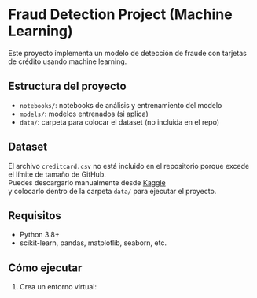 # Fraud Detection Project (Machine Learning)

Este proyecto implementa un modelo de detección de fraude con tarjetas de crédito usando machine learning.

## Estructura del proyecto

- `notebooks/`: notebooks de análisis y entrenamiento del modelo
- `models/`: modelos entrenados (si aplica)
- `data/`: carpeta para colocar el dataset (no incluida en el repo)

## Dataset

El archivo `creditcard.csv` no está incluido en el repositorio porque excede el límite de tamaño de GitHub.  
Puedes descargarlo manualmente desde [Kaggle](https://www.kaggle.com/mlg-ulb/creditcardfraud)  
y colocarlo dentro de la carpeta `data/` para ejecutar el proyecto.

## Requisitos

- Python 3.8+
- scikit-learn, pandas, matplotlib, seaborn, etc.

## Cómo ejecutar

1. Crea un entorno virtual:
